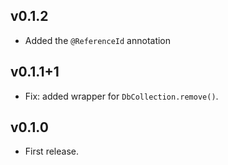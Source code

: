 ## v0.1.2
* Added the `@ReferenceId` annotation

## v0.1.1+1
* Fix: added wrapper for `DbCollection.remove()`.

## v0.1.0
* First release.
